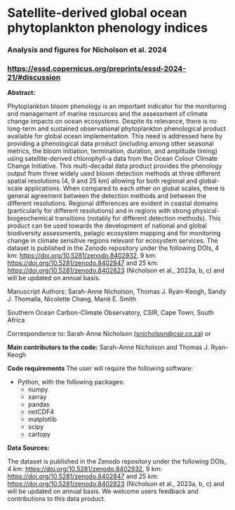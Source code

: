 # Satellite-derived global ocean phytoplankton phenology indices 

### Analysis and figures for Nicholson et al. 2024 
### https://essd.copernicus.org/preprints/essd-2024-21/#discussion

<b>Abstract: </b>

Phytoplankton bloom phenology is an important indicator for the monitoring and management of marine resources and the assessment of climate change impacts on ocean ecosystems. Despite its relevance, there is no long-term and sustained observational phytoplankton phenological product available for global ocean implementation. This need is addressed here by providing a phenological data product (including among other seasonal metrics, the bloom initiation, termination, duration, and amplitude timing) using satellite-derived chlorophyll-a data from the Ocean Colour Climate Change Initiative. This multi-decadal data product provides the phenology output from three widely used bloom detection methods at three different spatial resolutions (4, 9 and 25 km) allowing for both regional and global-scale applications. When compared to each other on global scales, there is general agreement between the detection methods and between the different resolutions. Regional differences are evident in coastal domains (particularly for different resolutions) and in regions with strong physical-biogeochemical transitions (notably for different detection methods). This product can be used towards the development of national and global biodiversity assessments, pelagic ecosystem mapping and for monitoring change in climate sensitive regions relevant for ecosystem services. The dataset is published in the Zenodo repository under the following DOIs, 4 km: https://doi.org/10.5281/zenodo.8402932, 9 km: https://doi.org/10.5281/zenodo.8402847 and 25 km: https://doi.org/10.5281/zenodo.8402823 (Nicholson et al., 2023a, b, c) and will be updated on annual basis.

Manuscript Authors:
Sarah-Anne Nicholson, Thomas J. Ryan-Keogh, Sandy J. Thomalla, Nicolette Chang, Marié E. Smith

Southern Ocean Carbon-Climate Observatory, CSIR, Cape Town, South Africa

Correspondence to: Sarah-Anne Nicholson (snicholson@csir.co.za) or 

<b> Main contributors to the code:</b>
Sarah-Anne Nicholson and Thomas J. Ryan-Keogh

<b> Code requirements </b>
The user will require the following software:
- Python, with the following packages:
  - numpy
  - xarray
  - pandas
  - netCDF4
  - matplotlib
  - scipy
  - cartopy

 <b> Data Sources: </b>

The dataset is published in the Zenodo repository under the following DOIs, 4 km: https://doi.org/10.5281/zenodo.8402932, 9 km: https://doi.org/10.5281/zenodo.8402847 and 25 km: https://doi.org/10.5281/zenodo.8402823 (Nicholson et al., 2023a, b, c) and will be updated on annual basis. We welcome users feedback and contributions to this data product.


 
